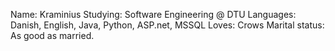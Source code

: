 Name: Kraminius
Studying: Software Engineering @ DTU
Languages: Danish, English, Java, Python, ASP.net, MSSQL
Loves: Crows
Marital status: As good as married.